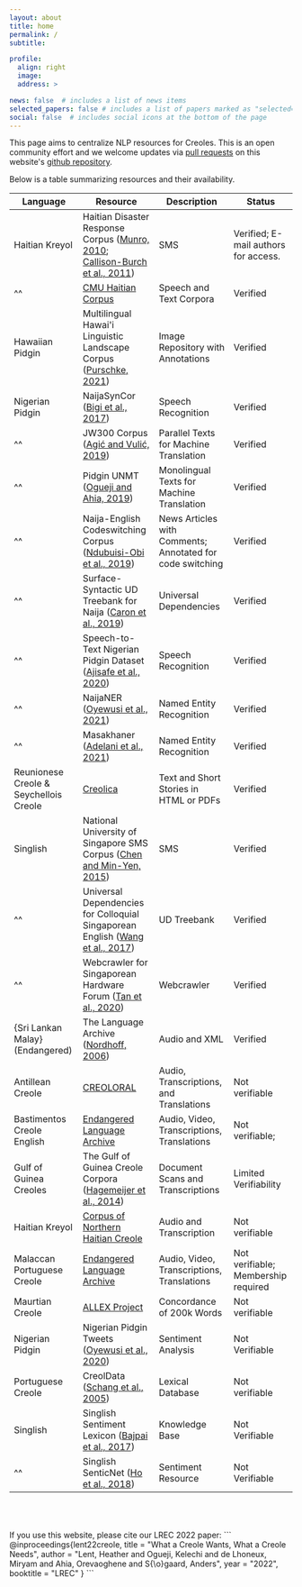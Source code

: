 ```yaml
---
layout: about
title: home
permalink: /
subtitle: 

profile:
  align: right
  image: 
  address: >

news: false  # includes a list of news items
selected_papers: false # includes a list of papers marked as "selected={true}"
social: false  # includes social icons at the bottom of the page
---
```


This page aims to centralize NLP resources for Creoles. This is an open community effort and we welcome updates via [pull requests](https://docs.github.com/es/pull-requests/collaborating-with-pull-requests/proposing-changes-to-your-work-with-pull-requests/about-pull-requests) on this website's [github repository](https://github.com/creole-nlp/creole-nlp.github.io).

Below is a table summarizing resources and their availability.

| Language                               | Resource                                                                            | Description                                               | Status                               |
|----------------------------------------|-------------------------------------------------------------------------------------|-----------------------------------------------------------|--------------------------------------|
| Haitian Kreyol                         | Haitian Disaster Response Corpus ([Munro, 2010](https://aclanthology.org/2010.amta-workshop.1/); [Callison-Burch et al., 2011](https://aclanthology.org/volumes/W11-21/))         | SMS                                                       | Verified; E-mail authors for access. |
|^^                                        | [CMU Haitian Corpus](http://www.speech.cs.cmu.edu/haitian/)                         | Speech and Text Corpora                                   | Verified                             |
| Hawaiian Pidgin                        | Multilingual Hawai'i Linguistic Landscape Corpus ([Purschke, 2021](https://www.degruyter.com/document/doi/10.1515/lingvan-2019-0032/html))                   | Image Repository with Annotations                         | Verified                             |
| Nigerian Pidgin                        | NaijaSynCor ([Bigi et al., 2017](https://hal.archives-ouvertes.fr/hal-01705707/document))                                                     | Speech Recognition                                        | Verified                             |
|^^                                        | JW300 Corpus ([Agić and Vulić, 2019](https://aclanthology.org/P19-1310/))                                               | Parallel Texts for Machine Translation                    | Verified                             |
|^^                                        | Pidgin UNMT ([Ogueji and Ahia, 2019](https://aclanthology.org/2021.mrl-1.11/))                                                 | Monolingual Texts for Machine Translation                 | Verified                             |
|^^                                        | Naija-English Codeswitching Corpus ([Ndubuisi-Obi et al., 2019](https://aclanthology.org/P19-1625/))                      | News Articles with Comments; Annotated for code switching | Verified                             |
|^^                                        | Surface-Syntactic UD Treebank for Naija  ([Caron et al., 2019](https://aclanthology.org/L14-1376/))                       | Universal Dependencies                                    | Verified                             |
|^^                                        | Speech-to-Text Nigerian Pidgin Dataset ([Ajisafe et al., 2020](https://arxiv.org/abs/2010.11123))                       | Speech Recognition                                        | Verified                             |
|^^                                        | NaijaNER ([Oyewusi et al., 2021](https://arxiv.org/abs/2003.12450))                                                     | Named Entity Recognition                                  | Verified                             |
|^^                                        | Masakhaner ([Adelani et al., 2021](https://aclanthology.org/2021.tacl-1.66/))                                                   | Named Entity Recognition                                  | Verified                             |
| Reunionese Creole & Seychellois Creole | [Creolica](http://creolica.net/)                                                    | Text and Short Stories in HTML or PDFs                    | Verified                             |
| Singlish                               | National University of Singapore SMS Corpus ([Chen and Min-Yen, 2015](https://scholarbank.nus.edu.sg/handle/10635/137343))                | SMS                                                       | Verified                             |
|^^                                       | Universal Dependencies for Colloquial Singaporean English ([Wang et al., 2017](https://aclanthology.org/P17-1159/))       | UD Treebank                                               | Verified                             |
|^^                                      | Webcrawler for Singaporean Hardware Forum ([Tan et al., 2020](https://aclanthology.org/2020.emnlp-main.455/))                        | Webcrawler                                                | Verified                             |
| {Sri Lankan Malay} (Endangered)        | The Language Archive ([Nordhoff, 2006](https://hdl.handle.net/1839/00-0000-0000-0007-F855-4))                                                                | Audio and XML                                             | Verified                             |
| Antillean Creole                       | [CREOLORAL](http://ircom.corpus-ir.fr/site/description_projet.php?projet=CREOLORAL) | Audio, Transcriptions, and Translations                   | Not verifiable                       |
| Bastimentos Creole English             | [Endangered Language Archive](http://elar.soas.ac.uk/deposit/0171)                  | Audio, Video, Transcriptions, Translations                | Not verifiable;                      |
| Gulf of Guinea Creoles                 | The Gulf of Guinea Creole Corpora ([Hagemeijer et al., 2014](https://aclanthology.org/L14-1376/))                         | Document Scans and Transcriptions                         | Limited Verifiability                |
| Haitian Kreyol                         | [Corpus of Northern Haitian Creole](https://www.indiana.edu/~creole/)               | Audio and Transcription                                   | Not verifiable                       |
| Malaccan Portuguese Creole             | [Endangered Language Archive](http://elar.soas.ac.uk/deposit/0123)                  | Audio, Video, Transcriptions, Translations                | Not verifiable; Membership required  |
| Maurtian Creole                        | [ALLEX Project](http://www.edd.uio.no/allex/corpus/africanlang.html)                | Concordance of 200k Words                                 | Not verifiable                       |
| Nigerian Pidgin                        | Nigerian Pidgin Tweets ([Oyewusi et al., 2020](https://arxiv.org/abs/2003.12450))                                       | Sentiment Analysis                                        | Not Verifiable                       |
| Portuguese Creole                      | CreolData ([Schang et al., 2005](https://www.cairn-int.info/article-E_RFLA_101_76--creoldata-a-lexical-database-on-creole.htm))                                                     | Lexical Database                                          | Not verifiable                       |
| Singlish                               | Singlish Sentiment Lexicon ([Bajpai et al., 2017](https://arxiv.org/abs/1707.04408))                                    | Knowledge Base                                            | Not Verifiable                       |
|^^                                        | Singlish SenticNet ([Ho et al., 2018](https://ieeexplore.ieee.org/document/8628796))                                                | Sentiment Resource                                        | Not Verifiable                       |



<br>
<br>
<br>
If you use this website, please cite our LREC 2022 paper:
```
@inproceedings{lent22creole,
  title = "What a Creole Wants, What a Creole Needs",
  author = "Lent, Heather and Ogueji, Kelechi and de Lhoneux, 
            Miryam and Ahia, Orevaoghene and S{\o}gaard, Anders",
  year = "2022",
  booktitle = "LREC"
}
```
